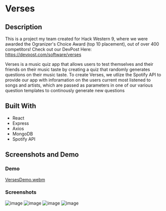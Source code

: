 # Verses
## Description 
This is a project my team created for Hack Western 9, where we were awarded the Ogranizer's Choice Award (top 10 placement), out of over 400 competitors! 
Check out our DevPost Here: https://devpost.com/software/verses

Verses is a music quiz app that allows users to test themselves and their friends on their music taste by creating a quiz that randomly generates questions on 
their music taste. To create Verses, we utlize the Spotify API to provide our app with inforamation on the users current most listened to songs and artists, which are passed as parameters in one of our various question templates to continously generate new questions

## Built With
- React
- Express
- Axios
- MongoDB
- Spotify API

## Screenshots and Demo


### Demo
[VersesDemo.webm](https://user-images.githubusercontent.com/73492549/203644479-4ae30bd9-cf9d-4e3e-840a-24c746030052.webm)

### Screenshots

![image](https://user-images.githubusercontent.com/73492549/203645120-311ee7dc-fae9-4d3e-a6a0-4c9d4423394e.png)
![image](https://user-images.githubusercontent.com/73492549/203645490-da165d77-ee4e-4bc6-8260-44ba634ced1e.png)
![image](https://user-images.githubusercontent.com/73492549/203645086-af4e8a7c-00b2-4aa1-9d02-7a4a002ce008.png)
![image](https://user-images.githubusercontent.com/73492549/203645641-505ddcca-7084-49c0-a391-de586696c528.png)


